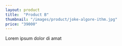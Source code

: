 ```yaml
---
layout: product
title:  "Product B"
thumbnail: "/images/product/joke-algore-ithm.jpg"
price: "39000"
---
```


Lorem ipsum dolor di amat


